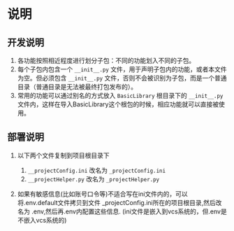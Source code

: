 # 说明

## 开发说明

1. 各功能按照相近程度进行划分子包：不同的功能划入不同的子包。
2. 每个子包内包含一个 `__init__.py` 文件，用于声明子包内的功能，或者本文件为空。但必须包含 `__init__.py` 文件，否则不会被识别为子包，而是一个普通目录（普通目录是无法被最终打包发布的）。
3. 常用的功能可以通过别名的方式放入 `BasicLibrary` 根目录下的 `__init__.py` 文件内，这样在导入BasicLibrary这个根包的时候，相应功能就可以直接被使用。

## 部署说明

1. 以下两个文件复制到项目根目录下
    1. `__projectConfig.ini` 改名为 `_projectConfig.ini`
    2. `__projectHelper.py`  改名为 `_projectHelper.py`

2. 如果有敏感信息(比如账号口令等)不适合写在ini文件内的，可以将.env.default文件拷贝到文件 _projectConfig.ini所在的项目根目录,然后改名为 .env,然后再.env内配置这些信息.
   (ini文件是嵌入到vcs系统的，但.env是不嵌入vcs系统的)
